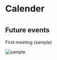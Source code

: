 <h1>Calender<h1>
  
<h2>Future events</a></h2>
  
  First meeting (sample) </a> 
  
  ![sample](https://github.com/erik304501/GHHSCSA/blob/main/159982708_262323668828807_1461764595265776748_n.jpg)
 
 
